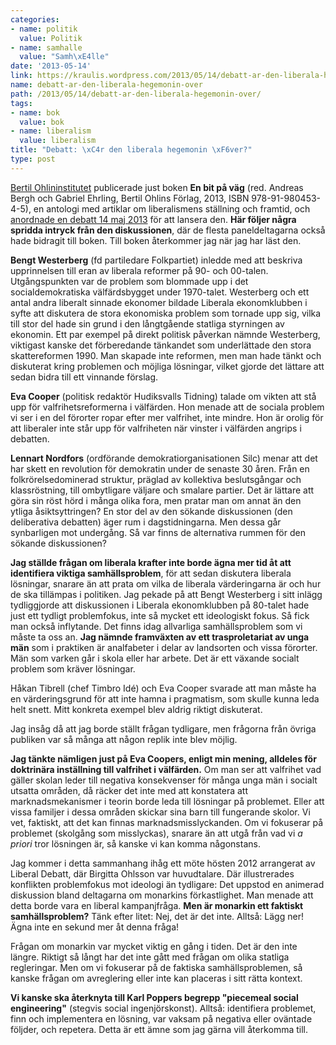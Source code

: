 ```yaml
---
categories:
- name: politik
  value: Politik
- name: samhalle
  value: "Samh\xE4lle"
date: '2013-05-14'
link: https://kraulis.wordpress.com/2013/05/14/debatt-ar-den-liberala-hegemonin-over/
name: debatt-ar-den-liberala-hegemonin-over
path: /2013/05/14/debatt-ar-den-liberala-hegemonin-over/
tags:
- name: bok
  value: bok
- name: liberalism
  value: liberalism
title: "Debatt: \xC4r den liberala hegemonin \xF6ver?"
type: post
---
```

[Bertil Ohlininstitutet](http://www.ohlininstitutet.se/) publicerade just boken **En bit på väg** (red. Andreas Bergh och Gabriel Ehrling, Bertil Ohlins Förlag, 2013, ISBN 978-91-980453-4-5), en antologi med artiklar om liberalismens ställning och framtid, och [anordnade en debatt 14 maj 2013](http://www.ohlininstitutet.se/2013/05/02/ar-den-liberala-hegemonin-over/) för att lansera den. **Här följer några spridda intryck från den diskussionen**, där de flesta paneldeltagarna också hade bidragit till boken. Till boken återkommer jag när jag har läst den.

**Bengt Westerberg** (fd partiledare Folkpartiet) inledde med att beskriva upprinnelsen till eran av liberala reformer på 90- och 00-talen. Utgångspunkten var de problem som blommade upp i det socialdemokratiska välfärdsbygget under 1970-talet. Westerberg och ett antal andra liberalt sinnade ekonomer bildade Liberala ekonomklubben i syfte att diskutera de stora ekonomiska problem som tornade upp sig, vilka till stor del hade sin grund i den långtgående statliga styrningen av ekonomin. Ett par exempel på direkt politisk påverkan nämnde Westerberg, viktigast kanske det förberedande tänkandet som underlättade den stora skattereformen 1990. Man skapade inte reformen, men man hade tänkt och diskuterat kring problemen och möjliga lösningar, vilket gjorde det lättare att sedan bidra till ett vinnande förslag.

**Eva Cooper** (politisk redaktör Hudiksvalls Tidning) talade om vikten att stå upp för valfrihetsreformerna i välfärden. Hon menade att de sociala problem vi ser i en del förorter ropar efter mer valfrihet, inte mindre. Hon är orolig för att liberaler inte står upp för valfriheten när vinster i välfärden angrips i debatten.

**Lennart Nordfors** (ordförande demokratiorganisationen Silc) menar att det har skett en revolution för demokratin under de senaste 30 åren. Från en folkrörelsedominerad struktur, präglad av kollektiva beslutsgångar och klassröstning, till ombytligare väljare och smalare partier. Det är lättare att göra sin röst hörd i många olika fora, men pratar man om annat än den ytliga åsiktsyttringen? En stor del av den sökande diskussionen (den deliberativa debatten) äger rum i dagstidningarna. Men dessa går synbarligen mot undergång. Så var finns de alternativa rummen för den sökande diskussionen?

**Jag ställde frågan om liberala krafter inte borde ägna mer tid åt att identifiera viktiga samhällsproblem**, för att sedan diskutera liberala lösningar, snarare än att prata om vilka de liberala värderingarna är och hur de ska tillämpas i politiken. Jag pekade på att Bengt Westerberg i sitt inlägg tydliggjorde att diskussionen i Liberala ekonomklubben på 80-talet hade just ett tydligt problemfokus, inte så mycket ett ideologiskt fokus. Så fick man också inflytande. Det finns idag allvarliga samhällsproblem som vi måste ta oss an. **Jag nämnde framväxten av ett trasproletariat av unga män** som i praktiken är analfabeter i delar av landsorten och vissa förorter. Män som varken går i skola eller har arbete. Det är ett växande socialt problem som kräver lösningar.

Håkan Tibrell (chef Timbro Idé) och Eva Cooper svarade att man måste ha en värderingsgrund för att inte hamna i pragmatism, som skulle kunna leda helt snett. Mitt konkreta exempel blev aldrig riktigt diskuterat.

Jag insåg då att jag borde ställt frågan tydligare, men frågorna från övriga publiken var så många att någon replik inte blev möjlig.

**Jag tänkte nämligen just på Eva Coopers, enligt min mening, alldeles för doktrinära inställning till valfrihet i välfärden.** Om man ser att valfrihet vad gäller skolan leder till negativa konsekvenser för många unga män i socialt utsatta områden, då räcker det inte med att konstatera att marknadsmekanismer i teorin borde leda till lösningar på problemet. Eller att vissa familjer i dessa områden skickar sina barn till fungerande skolor. Vi vet, faktiskt, att det kan finnas marknadsmisslyckanden. Om vi fokuserar på problemet (skolgång som misslyckas), snarare än att utgå från vad vi *a priori* tror lösningen är, så kanske vi kan komma någonstans.

Jag kommer i detta sammanhang ihåg ett möte hösten 2012 arrangerat av Liberal Debatt, där Birgitta Ohlsson var huvudtalare. Där illustrerades konflikten problemfokus mot ideologi än tydligare: Det uppstod en animerad diskussion bland deltagarna om monarkins förkastlighet. Man menade att detta borde vara en liberal kampanjfråga. **Men är monarkin ett faktiskt samhällsproblem?** Tänk efter litet: Nej, det är det inte. Alltså: Lägg ner! Ägna inte en sekund mer åt denna fråga!

Frågan om monarkin var mycket viktig en gång i tiden. Det är den inte längre. Riktigt så långt har det inte gått med frågan om olika statliga regleringar. Men om vi fokuserar på de faktiska samhällsproblemen, så kanske frågan om avreglering eller inte kan placeras i sitt rätta kontext.

**Vi kanske ska återknyta till Karl Poppers begrepp "piecemeal social engineering"** (stegvis social ingenjörskonst). Alltså: identifiera problemet, finn och implementera en lösning, var vaksam på negativa eller oväntade följder, och repetera. Detta är ett ämne som jag gärna vill återkomma till.

